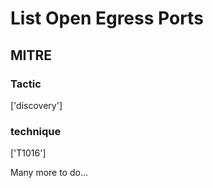 # List Open Egress Ports

## MITRE

### Tactic
['discovery']

### technique
['T1016']

Many more to do...
